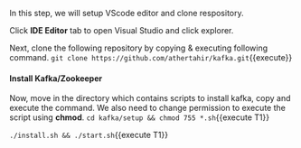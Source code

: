 In this step, we will setup VScode editor and clone respository.

Click **IDE Editor** tab to open Visual Studio and click explorer.

Next, clone the following repository by copying & executing following command.
`git clone https://github.com/athertahir/kafka.git`{{execute}}

#### Install Kafka/Zookeeper
Now, move in the directory which contains scripts to install kafka, copy and execute the command. We also need to change permission to execute the script using **chmod**.
`cd kafka/setup && chmod 755 *.sh`{{execute T1}} 

`./install.sh && ./start.sh`{{execute T1}} 
